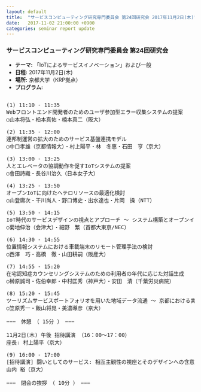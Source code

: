 ```yaml
---
layout: default
title:  "サービスコンピューティング研究専門委員会 第24回研究会 2017年11月2日(木)"
date:   2017-11-02 21:00:00 +0900
categories: seminar report update
---
```


### サービスコンピューティング研究専門委員会 第24回研究会
- __テーマ:__ 「IoTによるサービスイノベーション」および一般
- __日程:__ 2017年11月2日(木)
- __場所:__ 京都大学（KRP拠点）
- __プログラム:__

<pre>

(1) 11:10 - 11:35
Webフロントエンド開発者のためのユーザ参加型エラー収集システムの提案
○山本将弘・柗本真佑・楠本真二（阪大）

(2) 11:35 - 12:00
連邦制運営の拡大のためのサービス基盤連携モデル
○中口孝雄（京都情報大）・村上陽平・林　冬惠・石田　亨（京大）

(3) 13:00 - 13:25
人とエレベータの協調動作を促すIoTシステムの提案
○會田詩織・長谷川治久（日本女子大）

(4) 13:25 - 13:50
オープンIoTに向けたヘテロリソースの最適化検討
○山登庸次・干川尚人・野口博史・出水達也・片岡　操（NTT）

(5) 13:50 - 14:15
IoT時代のサービスデザインの視点とアプローチ ～ システム構築とオープンイノベーションを繋ぐもの ～
○菊地伸治（会津大）・細野　繁（首都大東京/NEC）

(6) 14:30 - 14:55
位置情報システムにおける車載端末のリモート管理手法の検討
○西澤　巧・高橋　徹・山田耕嗣（阪産大）

(7) 14:55 - 15:20
在宅認知症カウンセリングシステムのための利用者の年代に応じた対話生成
○榊原誠司・佐伯幸郎・中村匡秀（神戸大）・安田　清（千葉労災病院）

(8) 15:20 - 15:45
ツーリズムサービスポートフォリオを用いた地域データ流通 ～ 京都における実態調査の考察 ～
○笠原秀一・飯山将晃・美濃導彦（京大）

−−−　休憩　（ 15分 ）　−−−

11月2日(木) 午後 招待講演 （16：00～17：00）
座長: 村上陽平（京大）

(9) 16:00 - 17:00
[招待講演] 闘いとしてのサービス: 相互主観性の視座とそのデザインへの含意
山内 裕（京大）

−−−　閉会の挨拶　（ 10分 ）　−−−
</pre>

